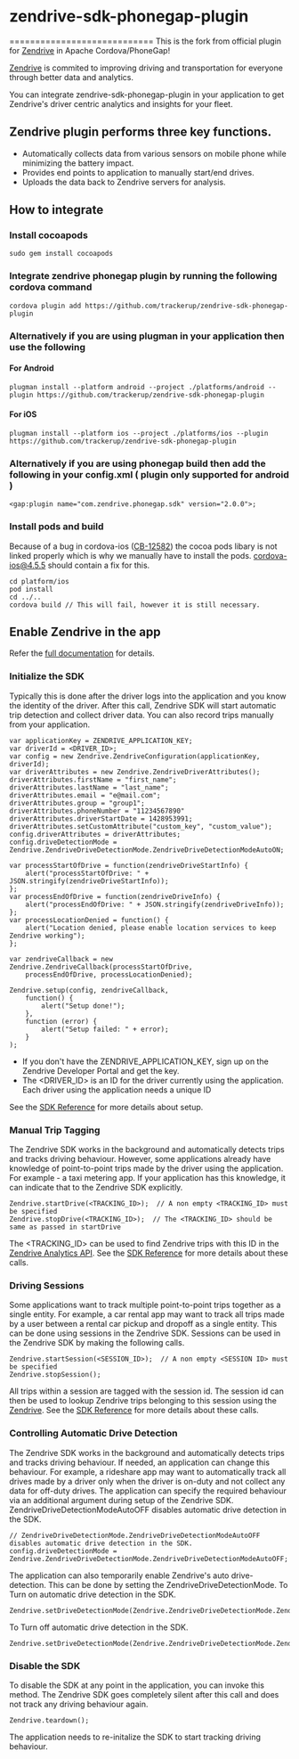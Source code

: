 # zendrive-sdk-phonegap-plugin
============================
This is the fork from official plugin for [Zendrive](http://www.zendrive.com) in Apache Cordova/PhoneGap!

[Zendrive](http://www.zendrive.com) is commited to improving driving and transportation for everyone through better data and analytics.

You can integrate zendrive-sdk-phonegap-plugin in your application to get Zendrive's driver centric analytics and insights for your fleet.

## Zendrive plugin performs three key functions.
- Automatically collects data from various sensors on mobile phone while minimizing the battery impact.
- Provides end points to application to manually start/end drives.
- Uploads the data back to Zendrive servers for analysis. 

## How to integrate

### Install cocoapods
```
sudo gem install cocoapods
```

### Integrate zendrive phonegap plugin by running the following cordova command
```
cordova plugin add https://github.com/trackerup/zendrive-sdk-phonegap-plugin
```

### Alternatively if you are using plugman in your application then use the following
#### For Android
```
plugman install --platform android --project ./platforms/android --plugin https://github.com/trackerup/zendrive-sdk-phonegap-plugin
```

#### For iOS
```
plugman install --platform ios --project ./platforms/ios --plugin https://github.com/trackerup/zendrive-sdk-phonegap-plugin
```

### Alternatively if you are using phonegap build then add the following in your config.xml ( plugin only supported for android )
```
<gap:plugin name="com.zendrive.phonegap.sdk" version="2.0.0">;
```

### Install pods and build
Because of a bug in cordova-ios ([CB-12582](https://issues.apache.org/jira/browse/CB-12582)) the cocoa pods libary is not linked properly which is why we manually have to install the pods. cordova-ios@4.5.5 should contain a fix for this.

```
cd platform/ios
pod install
cd ../..
cordova build // This will fail, however it is still necessary.
```

## Enable Zendrive in the app
Refer the [full documentation](http://zendrive-root.bitbucket.org/phonegap/docs/jsdoc-2.0.0/Zendrive.html) for details.

### Initialize the SDK
Typically this is done after the driver logs into the application and you know the identity of the driver.
After this call, Zendrive SDK will start automatic trip detection and collect driver data. You can also record trips manually from your application.

```
var applicationKey = ZENDRIVE_APPLICATION_KEY;
var driverId = <DRIVER_ID>;
var config = new Zendrive.ZendriveConfiguration(applicationKey, driverId);
var driverAttributes = new Zendrive.ZendriveDriverAttributes();
driverAttributes.firstName = "first_name";
driverAttributes.lastName = "last_name";
driverAttributes.email = "e@mail.com";
driverAttributes.group = "group1";
driverAttributes.phoneNumber = "11234567890"
driverAttributes.driverStartDate = 1428953991;
driverAttributes.setCustomAttribute("custom_key", "custom_value");
config.driverAttributes = driverAttributes;
config.driveDetectionMode = Zendrive.ZendriveDriveDetectionMode.ZendriveDriveDetectionModeAutoON;

var processStartOfDrive = function(zendriveDriveStartInfo) {
    alert("processStartOfDrive: " + JSON.stringify(zendriveDriveStartInfo));
};
var processEndOfDrive = function(zendriveDriveInfo) {
    alert("processEndOfDrive: " + JSON.stringify(zendriveDriveInfo));
};
var processLocationDenied = function() {
    alert("Location denied, please enable location services to keep Zendrive working");
};

var zendriveCallback = new Zendrive.ZendriveCallback(processStartOfDrive,
    processEndOfDrive, processLocationDenied);

Zendrive.setup(config, zendriveCallback,
    function() {
        alert("Setup done!");
    },
    function (error) {
        alert("Setup failed: " + error);
    }
);
```

- If you don't have the ZENDRIVE_APPLICATION_KEY, sign up on the Zendrive Developer Portal and get the key.
- The <DRIVER_ID> is an ID for the driver currently using the application. Each driver using the application needs a unique ID

See the [SDK Reference](http://zendrive-root.bitbucket.org/phonegap/docs/jsdoc-2.0.0/Zendrive.html#.setup) for more details about setup.

### Manual Trip Tagging
The Zendrive SDK works in the background and automatically detects trips and tracks driving behaviour. However, some applications already have knowledge of point-to-point trips made by the driver using the application. For example - a taxi metering app. If your application has this knowledge, it can indicate that to the Zendrive SDK explicitly.
```
Zendrive.startDrive(<TRACKING_ID>);  // A non empty <TRACKING_ID> must be specified
Zendrive.stopDrive(<TRACKING_ID>);  // The <TRACKING_ID> should be same as passed in startDrive
```
The <TRACKING_ID> can be used to find Zendrive trips with this ID in the [Zendrive Analytics API](https://developers.zendrive.com/docs/api/). See the [SDK Reference](http://zendrive-root.bitbucket.org/phonegap/docs/jsdoc-2.0.0/Zendrive.html#.startDrive) for more details about these calls.

### Driving Sessions
Some applications want to track multiple point-to-point trips together as a single entity. For example, a car rental app may want to track all trips made by a user between a rental car pickup and dropoff as a single entity. This can be done using sessions in the Zendrive SDK.
Sessions can be used in the Zendrive SDK by making the following calls.
```
Zendrive.startSession(<SESSION_ID>);  // A non empty <SESSION ID> must be specified
Zendrive.stopSession();
```
All trips within a session are tagged with the session id. The session id can then be used to lookup Zendrive trips belonging to this session using the [Zendrive](https://developers.zendrive.com/docs/api/). See the [SDK Reference](http://zendrive-root.bitbucket.org/phonegap/docs/jsdoc-2.0.0/Zendrive.html#.startSession) for more details about these calls.

### Controlling Automatic Drive Detection
The Zendrive SDK works in the background and automatically detects trips and tracks driving behaviour. If needed, an application can change this behaviour. For example, a rideshare app may want to automatically track all drives made by a driver only when the driver is on-duty and not collect any data for off-duty drives.
The application can specify the required behaviour via an additional argument during setup of the Zendrive SDK. ZendriveDriveDetectionModeAutoOFF disables automatic drive detection in the SDK.
```
// ZendriveDriveDetectionMode.ZendriveDriveDetectionModeAutoOFF disables automatic drive detection in the SDK.
config.driveDetectionMode = Zendrive.ZendriveDriveDetectionMode.ZendriveDriveDetectionModeAutoOFF;
```
The application can also temporarily enable Zendrive's auto drive-detection. This can be done by setting the ZendriveDriveDetectionMode.
 To Turn on automatic drive detection in the SDK.
```
Zendrive.setDriveDetectionMode(Zendrive.ZendriveDriveDetectionMode.ZendriveDriveDetectionModeAutoON);
```
 To Turn off automatic drive detection in the SDK.
```
Zendrive.setDriveDetectionMode(Zendrive.ZendriveDriveDetectionMode.ZendriveDriveDetectionModeAutoOFF);
```
### Disable the SDK
To disable the SDK at any point in the application, you can invoke this method. The Zendrive SDK goes completely silent after this call and does not track any driving behaviour again.
```
Zendrive.teardown();
```
The application needs to re-initalize the SDK to start tracking driving behaviour.
